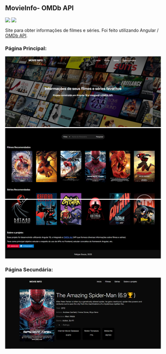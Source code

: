<section>
  <h1>MovieInfo- OMDb API</h1>
  <section class="badges">
    <img src="https://img.shields.io/badge/Angular-DD0031?style=for-the-badge&logo=angular&logoColor=white"/>
    <img src="https://img.shields.io/badge/TypeScript-007ACC?style=for-the-badge&logo=typescript&logoColor=white"/>
  </section>
  <p>Site para obter informações de filmes e séries. Foi feito utilizando Angular / <a target="_blank" href="https://www.omdbapi.com/">OMDb API</a>.</p>
  <section class="projectImages">
    <h3>Página Principal:</h3>
    <img src="./image_1.png" alt="projectImage"/>
    <img src="./image_2.png" alt="projectImage"/>
    <img src="./image_3.png" alt="projectImage"/>
    <h3>Página Secundária:</h3>
    <img src="./image_4.png" alt="projectImage"/>
  </section>
</section>

